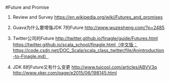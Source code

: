 #Future and Promise

1. Review and Survey
https://en.wikipedia.org/wiki/Futures_and_promises

2. Guava为什么要增强JDK 7的Future
http://www.wuzesheng.com/?p=2485

3. Twitter公司的Future
http://twitter.github.io/finagle/guide/Futures.html
https://twitter.github.io/scala_school/finagle.html（中文版：https://code.csdn.net/DOC_Scala/scala_class_twitter/file/Anintroduction-to-Finagle.md）

3. JDK 8的Future又有什么变更
http://www.tuicool.com/articles/ABVV3q
http://www.xker.com/page/e2015/06/198145.html
